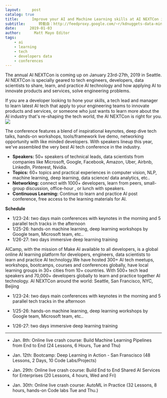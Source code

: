 ```yaml
---
layout:     post
catalog: true
title:      Improve your AI and Machine Learning skills at AI NEXTCon in Seattle, Jan 23-27
subtitle:      转载自：http://feedproxy.google.com/~r/kdnuggets-data-mining-analytics/~3/LtoUnRIdNd0/nextcon-improve-ai-machine-learning-seattle.html
date:      2019-01-03
author:      Matt Mayo Editor
tags:
    - ai
    - learning
    - tech
    - developers data
    - conferences
---
```


The annual AI NEXTCon is coming up on January 23rd-27th, 2019 in Seattle. AI NEXTCon is specially geared to tech engineers, developers, data scientists to share, learn, and practice AI technology and how applying AI to innovate products and services, solve engineering problems. 

If you are a developer looking to hone your skills, a tech lead and manager to learn latest AI tech that apply to your engineering teams to innovate products and services, or someone who just wants to learn more about the AI industry that's re-shaping the tech world, the AI NEXTCon is right for you.
![](http://blog.xnextcon.com/wp-content/uploads/2018/12/aikeynotes.png)


The conference features a blend of inspirational keynotes, deep dive tech talks, hands-on workshops, tools/framework live demo, networking opportunity with like minded developers. With speakers lineup this year, we've assembled the very best AI tech conference in the industry.



- **Speakers:** 50+ speakers of technical leads, data scientists from companies like Microsoft, Google, Facebook, Amazon, Uber, Airbnb, LinkedIn, Pinterest, Nvidia.
- **Topics:** 60+ topics and practical experiences in computer vision, NLP, machine learning, deep learning, data science/ data analytics, etc..
- **Networking:** connect with 1000+ developers, learn from peers, small-group discussion, office-hour , or lunch with speakers. 
- **Continuous Learning:** Continue to learn and practice AI post conference, free access to the learning materials for AI.

**Schedule**

- 1/23-24: two days main conferences with keynotes in the morning and 5 parallel tech tracks in the afternoon
- 1/25-26: hands-on machine learning, deep learning workshops by Google team, Microsoft team, etc..
- 1/26-27: two days immersive deep learning training





AICamp, with the mission of Make AI available to all developers, is a global online AI learning platform for developers, engineers, data scientists to learn and practice AI technology.We have hosted 300+ AI tech meetups, workshops, bootcamps, courses and conferences globally, have local learning groups in 30+ cities from 10+ countries. With 500+ tech lead speakers and 70,000+ developers globally to learn and practice together AI technology. AI NEXTCon around the world: Seattle, San Francisco, NYC, Beijing

- 1/23-24: two days main conferences with keynotes in the morning and 5 parallel tech tracks in the afternoon

- 1/25-26: hands-on machine learning, deep learning workshops by Google team, Microsoft team, etc..

- 1/26-27: two days immersive deep learning training


---

- Jan. 8th: Online live crash course: Build Machine Learning Pipelines from End to End (24 Lessons, 6 Hours, Tue and Thu)

- Jan. 12th: Bootcamp: Deep Learning in Action - San Franscisco (48 Lessons, 2 Days, 10 Code Labs/Projects)

- Jan. 29th: Online live crash course: Build End to End Shared AI Services for Enterprises (20 Lessons, 4 hours, Wed and Fri)

- Jan. 30th: Online live crash course: AutoML in Practice (32 Lessons, 8 hours, hands-on Code labs Tue and Thu.)

